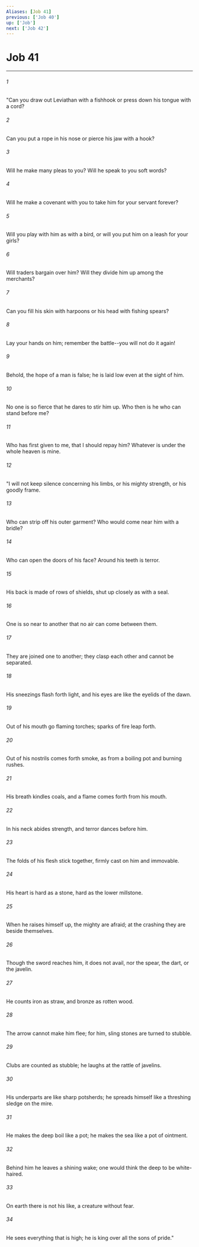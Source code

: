 ```yaml
---
Aliases: [Job 41]
previous: ['Job 40']
up: ['Job']
next: ['Job 42']
---
```

# Job 41

***

 

###### 1 
"Can you draw out Leviathan with a fishhook 
 or press down his tongue with a cord? 
 
 

###### 2 
Can you put a rope in his nose 
 or pierce his jaw with a hook? 
 
 

###### 3 
Will he make many pleas to you? 
 Will he speak to you soft words? 
 
 

###### 4 
Will he make a covenant with you 
 to take him for your servant forever? 
 
 

###### 5 
Will you play with him as with a bird, 
 or will you put him on a leash for your girls? 
 
 

###### 6 
Will traders bargain over him? 
 Will they divide him up among the merchants? 
 
 

###### 7 
Can you fill his skin with harpoons 
 or his head with fishing spears? 
 
 

###### 8 
Lay your hands on him; 
 remember the battle--you will not do it again! 
 
 

###### 9 
Behold, the hope of a man is false; 
 he is laid low even at the sight of him. 
 
 

###### 10 
No one is so fierce that he dares to stir him up. 
 Who then is he who can stand before me? 
 
 

###### 11 
Who has first given to me, that I should repay him? 
 Whatever is under the whole heaven is mine.
 
 

###### 12 
"I will not keep silence concerning his limbs, 
 or his mighty strength, or his goodly frame. 
 
 

###### 13 
Who can strip off his outer garment? 
 Who would come near him with a bridle? 
 
 

###### 14 
Who can open the doors of his face? 
 Around his teeth is terror. 
 
 

###### 15 
His back is made of rows of shields, 
 shut up closely as with a seal. 
 
 

###### 16 
One is so near to another 
 that no air can come between them. 
 
 

###### 17 
They are joined one to another; 
 they clasp each other and cannot be separated. 
 
 

###### 18 
His sneezings flash forth light, 
 and his eyes are like the eyelids of the dawn. 
 
 

###### 19 
Out of his mouth go flaming torches; 
 sparks of fire leap forth. 
 
 

###### 20 
Out of his nostrils comes forth smoke, 
 as from a boiling pot and burning rushes. 
 
 

###### 21 
His breath kindles coals, 
 and a flame comes forth from his mouth. 
 
 

###### 22 
In his neck abides strength, 
 and terror dances before him. 
 
 

###### 23 
The folds of his flesh stick together, 
 firmly cast on him and immovable. 
 
 

###### 24 
His heart is hard as a stone, 
 hard as the lower millstone. 
 
 

###### 25 
When he raises himself up, the mighty are afraid; 
 at the crashing they are beside themselves. 
 
 

###### 26 
Though the sword reaches him, it does not avail, 
 nor the spear, the dart, or the javelin. 
 
 

###### 27 
He counts iron as straw, 
 and bronze as rotten wood. 
 
 

###### 28 
The arrow cannot make him flee; 
 for him, sling stones are turned to stubble. 
 
 

###### 29 
Clubs are counted as stubble; 
 he laughs at the rattle of javelins. 
 
 

###### 30 
His underparts are like sharp potsherds; 
 he spreads himself like a threshing sledge on the mire. 
 
 

###### 31 
He makes the deep boil like a pot; 
 he makes the sea like a pot of ointment. 
 
 

###### 32 
Behind him he leaves a shining wake; 
 one would think the deep to be white-haired. 
 
 

###### 33 
On earth there is not his like, 
 a creature without fear. 
 
 

###### 34 
He sees everything that is high; 
 he is king over all the sons of pride."
 
